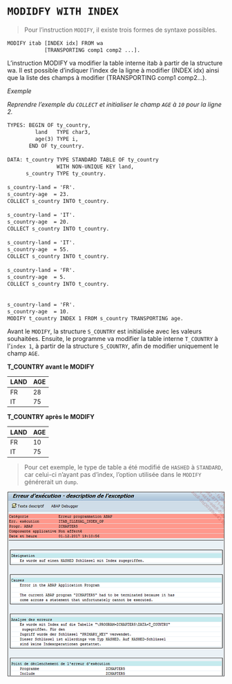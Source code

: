 # **`MODIDFY WITH INDEX`**

> Pour l’instruction `MODIFY`, il existe trois formes de syntaxe possibles.

```JS
MODIFY itab [INDEX idx] FROM wa
            [TRANSPORTING comp1 comp2 ...].
```

L’instruction MODIFY va modifier la table interne itab à partir de la structure wa. Il est possible d’indiquer l’index de la ligne à modifier (INDEX idx) ainsi que la liste des champs à modifier (TRANSPORTING comp1 comp2...).

_Exemple_

_Reprendre l’exemple du `COLLECT` et initialiser le champ `AGE` à `10` pour la ligne 2._

```JS
TYPES: BEGIN OF ty_country,
         land   TYPE char3,
         age(3) TYPE i,
       END OF ty_country.

DATA: t_country TYPE STANDARD TABLE OF ty_country
                WITH NON-UNIQUE KEY land,
      s_country TYPE ty_country.

s_country-land = 'FR'.
s_country-age  = 23.
COLLECT s_country INTO t_country.

s_country-land = 'IT'.
s_country-age  = 20.
COLLECT s_country INTO t_country.

s_country-land = 'IT'.
s_country-age  = 55.
COLLECT s_country INTO t_country.

s_country-land = 'FR'.
s_country-age  = 5.
COLLECT s_country INTO t_country.


s_country-land = 'FR'.
s_country-age  = 10.
MODIFY t_country INDEX 1 FROM s_country TRANSPORTING age.
```

Avant le `MODIFY`, la structure `S_COUNTRY` est initialisée avec les valeurs souhaitées. Ensuite, le programme va modifier la table interne `T_COUNTRY` à l’`index 1`, à partir de la structure `S_COUNTRY`, afin de modifier uniquement le champ `AGE`.

**T_COUNTRY avant le MODIFY**

| **LAND** | **AGE** |
| -------- | ------- |
| FR       | 28      |
| IT       | 75      |

**T_COUNTRY après le MODIFY**

| **LAND** | **AGE** |
| -------- | ------- |
| FR       | 10      |
| IT       | 75      |

> Pour cet exemple, le type de table a été modifié de `HASHED` à `STANDARD`, car celui-ci n’ayant pas d’index, l’option utilisée dans le `MODIFY` générerait un `dump`.

![](../../99%20-%20Ressources/08_Instructions_itab%20-%2004%20-%2001%20-%2001.png)
